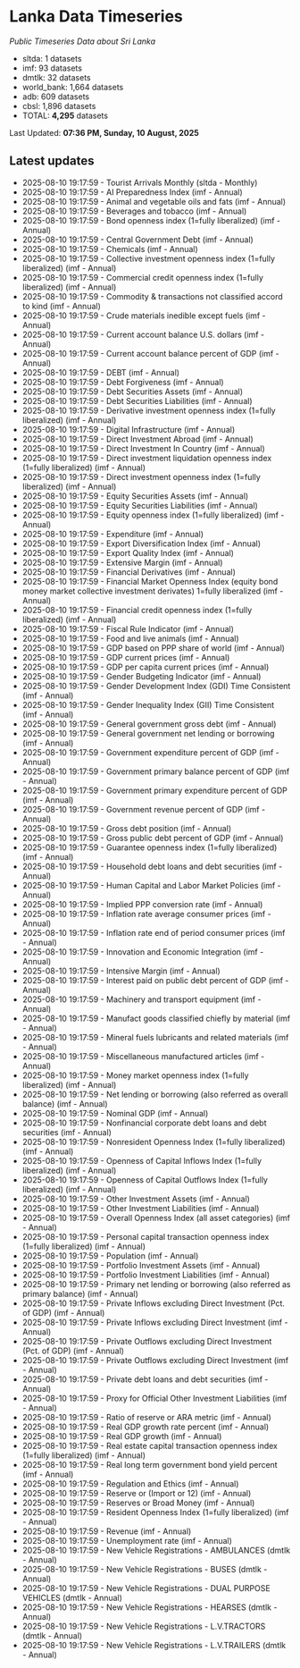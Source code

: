 # Lanka Data Timeseries
*Public Timeseries Data about Sri Lanka*

* sltda: 1 datasets
* imf: 93 datasets
* dmtlk: 32 datasets
* world_bank: 1,664 datasets
* adb: 609 datasets
* cbsl: 1,896 datasets
* TOTAL: **4,295** datasets

Last Updated: **07:36 PM, Sunday, 10 August, 2025**

## Latest updates

* 2025-08-10 19:17:59 - Tourist Arrivals Monthly (sltda - Monthly)
* 2025-08-10 19:17:59 - AI Preparedness Index (imf - Annual)
* 2025-08-10 19:17:59 - Animal and vegetable oils and fats (imf - Annual)
* 2025-08-10 19:17:59 - Beverages and tobacco (imf - Annual)
* 2025-08-10 19:17:59 - Bond openness index (1=fully liberalized) (imf - Annual)
* 2025-08-10 19:17:59 - Central Government Debt (imf - Annual)
* 2025-08-10 19:17:59 - Chemicals (imf - Annual)
* 2025-08-10 19:17:59 - Collective investment openness index (1=fully liberalized) (imf - Annual)
* 2025-08-10 19:17:59 - Commercial credit openness index (1=fully liberalized) (imf - Annual)
* 2025-08-10 19:17:59 - Commodity & transactions not classified accord to kind (imf - Annual)
* 2025-08-10 19:17:59 - Crude materials inedible except fuels (imf - Annual)
* 2025-08-10 19:17:59 - Current account balance U.S. dollars (imf - Annual)
* 2025-08-10 19:17:59 - Current account balance percent of GDP (imf - Annual)
* 2025-08-10 19:17:59 - DEBT (imf - Annual)
* 2025-08-10 19:17:59 - Debt Forgiveness (imf - Annual)
* 2025-08-10 19:17:59 - Debt Securities Assets (imf - Annual)
* 2025-08-10 19:17:59 - Debt Securities Liabilities (imf - Annual)
* 2025-08-10 19:17:59 - Derivative investment openness index (1=fully liberalized) (imf - Annual)
* 2025-08-10 19:17:59 - Digital Infrastructure (imf - Annual)
* 2025-08-10 19:17:59 - Direct Investment Abroad (imf - Annual)
* 2025-08-10 19:17:59 - Direct Investment In Country (imf - Annual)
* 2025-08-10 19:17:59 - Direct investment liquidation openness index (1=fully liberalized) (imf - Annual)
* 2025-08-10 19:17:59 - Direct investment openness index (1=fully liberalized) (imf - Annual)
* 2025-08-10 19:17:59 - Equity Securities Assets (imf - Annual)
* 2025-08-10 19:17:59 - Equity Securities Liabilities (imf - Annual)
* 2025-08-10 19:17:59 - Equity openness index (1=fully liberalized) (imf - Annual)
* 2025-08-10 19:17:59 - Expenditure (imf - Annual)
* 2025-08-10 19:17:59 - Export Diversification Index (imf - Annual)
* 2025-08-10 19:17:59 - Export Quality Index (imf - Annual)
* 2025-08-10 19:17:59 - Extensive Margin (imf - Annual)
* 2025-08-10 19:17:59 - Financial Derivatives (imf - Annual)
* 2025-08-10 19:17:59 - Financial Market Openness Index (equity bond money market collective investment derivates) 1=fully liberalized (imf - Annual)
* 2025-08-10 19:17:59 - Financial credit openness index (1=fully liberalized) (imf - Annual)
* 2025-08-10 19:17:59 - Fiscal Rule Indicator (imf - Annual)
* 2025-08-10 19:17:59 - Food and live animals (imf - Annual)
* 2025-08-10 19:17:59 - GDP based on PPP share of world (imf - Annual)
* 2025-08-10 19:17:59 - GDP current prices (imf - Annual)
* 2025-08-10 19:17:59 - GDP per capita current prices (imf - Annual)
* 2025-08-10 19:17:59 - Gender Budgeting Indicator (imf - Annual)
* 2025-08-10 19:17:59 - Gender Development Index (GDI) Time Consistent (imf - Annual)
* 2025-08-10 19:17:59 - Gender Inequality Index (GII) Time Consistent (imf - Annual)
* 2025-08-10 19:17:59 - General government gross debt (imf - Annual)
* 2025-08-10 19:17:59 - General government net lending or borrowing (imf - Annual)
* 2025-08-10 19:17:59 - Government expenditure percent of GDP (imf - Annual)
* 2025-08-10 19:17:59 - Government primary balance percent of GDP (imf - Annual)
* 2025-08-10 19:17:59 - Government primary expenditure percent of GDP (imf - Annual)
* 2025-08-10 19:17:59 - Government revenue percent of GDP (imf - Annual)
* 2025-08-10 19:17:59 - Gross debt position (imf - Annual)
* 2025-08-10 19:17:59 - Gross public debt percent of GDP (imf - Annual)
* 2025-08-10 19:17:59 - Guarantee openness index (1=fully liberalized) (imf - Annual)
* 2025-08-10 19:17:59 - Household debt loans and debt securities (imf - Annual)
* 2025-08-10 19:17:59 - Human Capital and Labor Market Policies (imf - Annual)
* 2025-08-10 19:17:59 - Implied PPP conversion rate (imf - Annual)
* 2025-08-10 19:17:59 - Inflation rate average consumer prices (imf - Annual)
* 2025-08-10 19:17:59 - Inflation rate end of period consumer prices (imf - Annual)
* 2025-08-10 19:17:59 - Innovation and Economic Integration (imf - Annual)
* 2025-08-10 19:17:59 - Intensive Margin (imf - Annual)
* 2025-08-10 19:17:59 - Interest paid on public debt percent of GDP (imf - Annual)
* 2025-08-10 19:17:59 - Machinery and transport equipment (imf - Annual)
* 2025-08-10 19:17:59 - Manufact goods classified chiefly by material (imf - Annual)
* 2025-08-10 19:17:59 - Mineral fuels lubricants and related materials (imf - Annual)
* 2025-08-10 19:17:59 - Miscellaneous manufactured articles (imf - Annual)
* 2025-08-10 19:17:59 - Money market openness index (1=fully liberalized) (imf - Annual)
* 2025-08-10 19:17:59 - Net lending or borrowing (also referred as overall balance) (imf - Annual)
* 2025-08-10 19:17:59 - Nominal GDP (imf - Annual)
* 2025-08-10 19:17:59 - Nonfinancial corporate debt loans and debt securities (imf - Annual)
* 2025-08-10 19:17:59 - Nonresident Openness Index (1=fully liberalized) (imf - Annual)
* 2025-08-10 19:17:59 - Openness of Capital Inflows Index (1=fully liberalized) (imf - Annual)
* 2025-08-10 19:17:59 - Openness of Capital Outflows Index (1=fully liberalized) (imf - Annual)
* 2025-08-10 19:17:59 - Other Investment Assets (imf - Annual)
* 2025-08-10 19:17:59 - Other Investment Liabilities (imf - Annual)
* 2025-08-10 19:17:59 - Overall Openness Index (all asset categories) (imf - Annual)
* 2025-08-10 19:17:59 - Personal capital transaction openness index (1=fully liberalized) (imf - Annual)
* 2025-08-10 19:17:59 - Population (imf - Annual)
* 2025-08-10 19:17:59 - Portfolio Investment Assets (imf - Annual)
* 2025-08-10 19:17:59 - Portfolio Investment Liabilities (imf - Annual)
* 2025-08-10 19:17:59 - Primary net lending or borrowing (also referred as primary balance) (imf - Annual)
* 2025-08-10 19:17:59 - Private Inflows excluding Direct Investment (Pct. of GDP) (imf - Annual)
* 2025-08-10 19:17:59 - Private Inflows excluding Direct Investment (imf - Annual)
* 2025-08-10 19:17:59 - Private Outflows excluding Direct Investment (Pct. of GDP) (imf - Annual)
* 2025-08-10 19:17:59 - Private Outflows excluding Direct Investment (imf - Annual)
* 2025-08-10 19:17:59 - Private debt loans and debt securities (imf - Annual)
* 2025-08-10 19:17:59 - Proxy for Official Other Investment Liabilities (imf - Annual)
* 2025-08-10 19:17:59 - Ratio of reserve or ARA metric (imf - Annual)
* 2025-08-10 19:17:59 - Real GDP growth rate percent (imf - Annual)
* 2025-08-10 19:17:59 - Real GDP growth (imf - Annual)
* 2025-08-10 19:17:59 - Real estate capital transaction openness index (1=fully liberalized) (imf - Annual)
* 2025-08-10 19:17:59 - Real long term government bond yield percent (imf - Annual)
* 2025-08-10 19:17:59 - Regulation and Ethics (imf - Annual)
* 2025-08-10 19:17:59 - Reserve or (Import or 12) (imf - Annual)
* 2025-08-10 19:17:59 - Reserves or Broad Money (imf - Annual)
* 2025-08-10 19:17:59 - Resident Openness Index (1=fully liberalized) (imf - Annual)
* 2025-08-10 19:17:59 - Revenue (imf - Annual)
* 2025-08-10 19:17:59 - Unemployment rate (imf - Annual)
* 2025-08-10 19:17:59 - New Vehicle Registrations - AMBULANCES (dmtlk - Annual)
* 2025-08-10 19:17:59 - New Vehicle Registrations - BUSES (dmtlk - Annual)
* 2025-08-10 19:17:59 - New Vehicle Registrations - DUAL PURPOSE VEHICLES (dmtlk - Annual)
* 2025-08-10 19:17:59 - New Vehicle Registrations - HEARSES (dmtlk - Annual)
* 2025-08-10 19:17:59 - New Vehicle Registrations - L.V.TRACTORS (dmtlk - Annual)
* 2025-08-10 19:17:59 - New Vehicle Registrations - L.V.TRAILERS (dmtlk - Annual)
